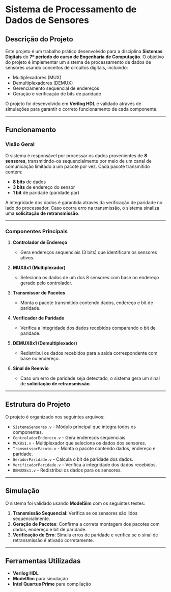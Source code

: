 # Sistema de Processamento de Dados de Sensores

## Descrição do Projeto
Este projeto é um trabalho prático desenvolvido para a disciplina **Sistemas Digitais** do **7º período do curso de Engenharia de Computação**. O objetivo do projeto é implementar um sistema de processamento de dados de sensores usando conceitos de circuitos digitais, incluindo:

- Multiplexadores (MUX)
- Demultiplexadores (DEMUX)
- Gerenciamento sequencial de endereços
- Geração e verificação de bits de paridade

O projeto foi desenvolvido em **Verilog HDL** e validado através de simulações para garantir o correto funcionamento de cada componente.

---

## Funcionamento
### Visão Geral
O sistema é responsável por processar os dados provenientes de **8 sensores**, transmitindo-os sequencialmente por meio de um canal de comunicação limitado a um pacote por vez. Cada pacote transmitido contém:
- **8 bits** de dados
- **3 bits** de endereço do sensor
- **1 bit** de paridade (paridade par)

A integridade dos dados é garantida através da verificação de paridade no lado do processador. Caso ocorra erro na transmissão, o sistema sinaliza uma **solicitação de retransmissão**.

---

### Componentes Principais
1. **Controlador de Endereço**
   - Gera endereços sequenciais (3 bits) que identificam os sensores ativos.

2. **MUX8x1 (Multiplexador)**
   - Seleciona os dados de um dos 8 sensores com base no endereço gerado pelo controlador.

3. **Transmissor de Pacotes**
   - Monta o pacote transmitido contendo dados, endereço e bit de paridade.

4. **Verificador de Paridade**
   - Verifica a integridade dos dados recebidos comparando o bit de paridade.

5. **DEMUX8x1 (Demultiplexador)**
   - Redistribui os dados recebidos para a saída correspondente com base no endereço.

6. **Sinal de Reenvio**
   - Caso um erro de paridade seja detectado, o sistema gera um sinal de **solicitação de retransmissão**.

---

## Estrutura do Projeto
O projeto é organizado nos seguintes arquivos:

- `SistemaSensores.v` - Módulo principal que integra todos os componentes.
- `ControladorEndereco.v` - Gera endereços sequenciais.
- `MUX8x1.v` - Multiplexador que seleciona os dados dos sensores.
- `TransmissorPacote.v` - Monta o pacote contendo dados, endereço e paridade.
- `GeradorParidade.v` - Calcula o bit de paridade dos dados.
- `VerificadorParidade.v` - Verifica a integridade dos dados recebidos.
- `DEMUX8x1.v` - Redistribui os dados para os sensores.

---

## Simulação
O sistema foi validado usando **ModelSim** com os seguintes testes:
1. **Transmissão Sequencial**: Verifica se os sensores são lidos sequencialmente.
2. **Geração de Pacotes**: Confirma a correta montagem dos pacotes com dados, endereço e bit de paridade.
3. **Verificação de Erro**: Simula erros de paridade e verifica se o sinal de retransmissão é ativado corretamente.

---

## Ferramentas Utilizadas
- **Verilog HDL**
- **ModelSim** para simulação
- **Intel Quartus Prime** para compilação
